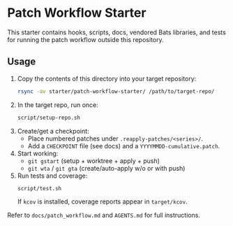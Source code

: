 # Patch Workflow Starter

This starter contains hooks, scripts, docs, vendored Bats libraries, and tests
for running the patch workflow outside this repository.

## Usage

1. Copy the contents of this directory into your target repository:
   ```bash
   rsync -av starter/patch-workflow-starter/ /path/to/target-repo/
   ```
2. In the target repo, run once:
   ```bash
   script/setup-repo.sh
   ```
3. Create/get a checkpoint:
   - Place numbered patches under `.reapply-patches/<series>/`.
   - Add a `CHECKPOINT` file (see docs) and a `YYYYMMDD-cumulative.patch`.
4. Start working:
   - `git gstart`  (setup + worktree + apply + push)
   - `git wta` / `git gta` (create/auto-apply w/o or with push)
5. Run tests and coverage:
   ```bash
   script/test.sh
   ```
   If `kcov` is installed, coverage reports appear in `target/kcov`.

Refer to `docs/patch_workflow.md` and `AGENTS.md` for full instructions.
